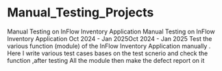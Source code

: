 # Manual_Testing_Projects

Manual Testing on InFlow Inventory Application
Manual Testing on InFlow Inventory Application
Oct 2024 - Jan 2025Oct 2024 - Jan 2025
Test the various function (module) of the InFlow Inventory Application manually .
Here I write various test cases bases on the test scnerio and check the function ,after testing All the module then make the defect report on it 

